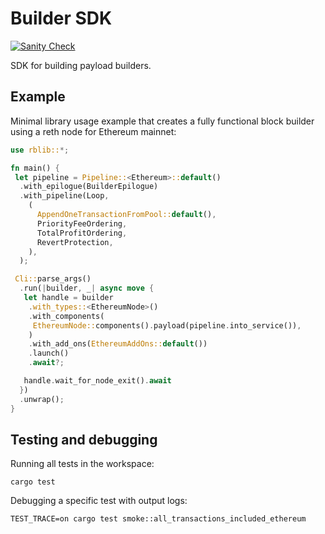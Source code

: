 # Builder SDK

[![Sanity Check](https://github.com/flashbots/rblib/actions/workflows/sanity.yaml/badge.svg)](https://github.com/flashbots/rblib/actions/workflows/sanity.yaml)

SDK for building payload builders.

## Example

Minimal library usage example that creates a fully functional block builder using a reth node for Ethereum mainnet:

```rust
use rblib::*;

fn main() {
 let pipeline = Pipeline::<Ethereum>::default()
  .with_epilogue(BuilderEpilogue)
  .with_pipeline(Loop,
    (
      AppendOneTransactionFromPool::default(),
      PriorityFeeOrdering,
      TotalProfitOrdering,
      RevertProtection,
    ),
  );

 Cli::parse_args()
  .run(|builder, _| async move {
   let handle = builder
    .with_types::<EthereumNode>()
    .with_components(
     EthereumNode::components().payload(pipeline.into_service()),
    )
    .with_add_ons(EthereumAddOns::default())
    .launch()
    .await?;

   handle.wait_for_node_exit().await
  })
  .unwrap();
}
```


## Testing and debugging

Running all tests in the workspace:

```terminal
cargo test
```

Debugging a specific test with output logs:

```terminal
TEST_TRACE=on cargo test smoke::all_transactions_included_ethereum
```
